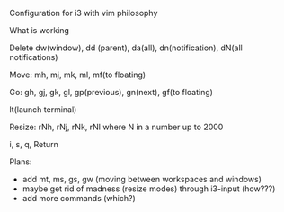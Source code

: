 Configuration for i3 with vim philosophy


 What is working 
 
  Delete 
  dw(window), dd (parent), da(all), dn(notification), dN(all notifications)
  
  Move:
  mh, mj, mk, ml, mf(to floating)
  
  Go:
  gh, gj, gk, gl, gp(previous), gn(next), gf(to floating)
  
  lt(launch terminal)
  
  Resize:
  rNh, rNj, rNk, rNl where N in a number up to 2000
 
i, s, q, Return

Plans:
 - add mt, ms, gs, gw (moving between workspaces and windows)
 - maybe get rid of madness (resize modes) through i3-input (how???)
 - add more commands (which?)

